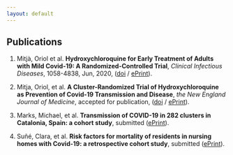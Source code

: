 ```yaml
---
layout: default
---
```


## Publications

1. Mitjà, Oriol et al. **Hydroxychloroquine for Early Treatment of Adults with Mild Covid-19: A Randomized-Controlled Trial**, *Clinical Infectious Diseases*, 1058-4838, Jun, 2020, ([doi](https://doi.org/10.1093/cid/ciaa1009) / [ePrint](https://academic.oup.com/cid/advance-article-pdf/doi/10.1093/cid/ciaa1009/33504392/ciaa1009.pdf)).

2. Mitja, Oriol, et al. **A Cluster-Randomized Trial of Hydroxychloroquine as Prevention of Covid-19 Transmission and Disease**, *the New England Journal of Medicine*, accepted for publication, ([doi](https://doi.org/10.1101/2020.07.20.20157651) / [ePrint](https://www.medrxiv.org/content/early/2020/07/26/2020.07.20.20157651.full.pdf)).

3. Marks, Michael, et al. **Transmission of COVID-19 in 282 clusters in Catalonia, Spain: a cohort study**, submitted ([ePrint](transmission282.pdf)).

4. Suñé, Clara, et al. **Risk factors for mortality of residents in nursing homes with Covid-19: a retrospective cohort study**, submitted ([ePrint](risk_residents.pdf)).
